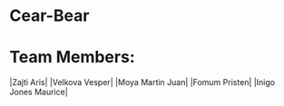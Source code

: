 # Cear-Bear

# Team Members: 
 |Zajti Aris|
 |Velkova Vesper|
 |Moya Martin Juan|
 |Fomum Pristen|
 |Inigo Jones Maurice|
